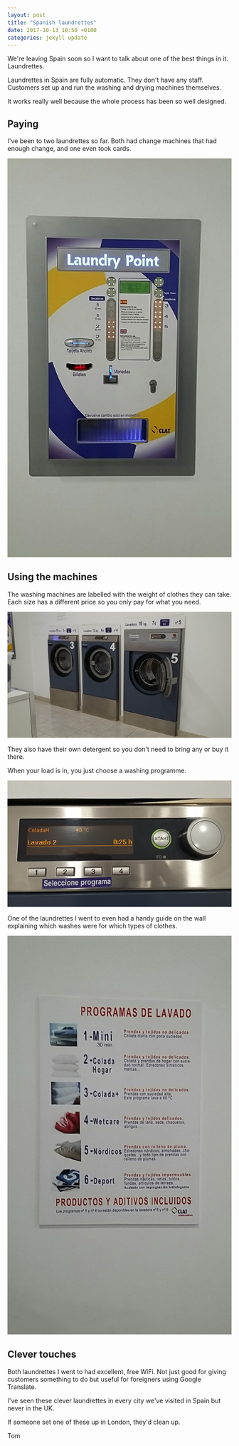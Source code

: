 ```yaml
---
layout: post
title: "Spanish laundrettes"
date: 2017-10-13 10:50 +0100
categories: jekyll update
---
```


We're leaving Spain soon so I want to talk about one of the best things in it. Laundrettes.

Laundrettes in Spain are fully automatic. They don't have any staff. Customers set up and run the washing and drying machines themselves.

It works really well because the whole process has been so well designed.

## Paying

I've been to two laundrettes so far. Both had change machines that had enough change, and one even took cards.

![The payment machine with slots for notes, coins and cards](https://github.com/tombye/trexit/raw/gh-pages/assets/images/laundrette-paypoint.jpg)

## Using the machines

The washing machines are labelled with the weight of clothes they can take. Each size has a different price so you only pay for what you need.

![The different sizes of washing machine, all marked with the weight they can take and how much a wash costs](https://github.com/tombye/trexit/raw/gh-pages/assets/images/laundrette-washing-machines.jpg)

They also have their own detergent so you don't need to bring any or buy it there.

When your load is in, you just choose a washing programme.

![Washing machine control panel where you choose the wash you want](https://github.com/tombye/trexit/raw/gh-pages/assets/images/washing-machine-control-panel.jpg)

One of the laundrettes I went to even had a handy guide on the wall explaining which washes were for which types of clothes.

![Guide to which washes are for which types of clothes or materials](https://github.com/tombye/trexit/raw/gh-pages/assets/images/laundrette-washes-guide.jpg)

## Clever touches

Both laundrettes I went to had excellent, free WiFi. Not just good for giving customers something to do but useful for foreigners using Google Translate.

I've seen these clever laundrettes in every city we've visited in Spain but never in the UK. 

If someone set one of these up in London, they'd clean up.

Tom
